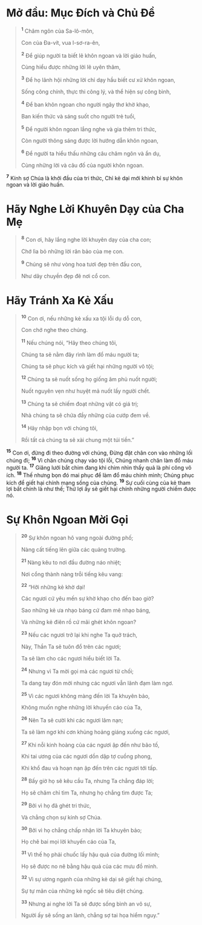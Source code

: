 # Mở đầu: Mục Ðích và Chủ Ðề

> <sup><b>1</b></sup> Châm ngôn của Sa-lô-môn,
> 
> Con của Ða-vít, vua I-sơ-ra-ên,
> 
> <sup><b>2</b></sup> Ðể giúp người ta biết lẽ khôn ngoan và lời giáo huấn,
> 
> Cùng hiểu được những lời lẽ uyên thâm,
> 
> <sup><b>3</b></sup> Ðể họ lãnh hội những lời chỉ dạy hầu biết cư xử khôn ngoan,
> 
> Sống công chính, thực thi công lý, và thể hiện sự công bình,
> 
> <sup><b>4</b></sup> Ðể ban khôn ngoan cho người ngây thơ khờ khạo,
> 
> Ban kiến thức và sáng suốt cho người trẻ tuổi,
> 
> <sup><b>5</b></sup> Ðể người khôn ngoan lắng nghe và gia thêm tri thức,
> 
> Còn người thông sáng được lời hướng dẫn khôn ngoan,
> 
> <sup><b>6</b></sup> Ðể người ta hiểu thấu những câu châm ngôn và ẩn dụ,
> 
> Cùng những lời và câu đố của người khôn ngoan.
>

<sup><b>7</b></sup> Kính sợ Chúa là khởi đầu của tri thức, Chỉ kẻ dại mới khinh bỉ sự khôn ngoan và lời giáo huấn.

# Hãy Nghe Lời Khuyên Dạy của Cha Mẹ

> <sup><b>8</b></sup> Con ơi, hãy lắng nghe lời khuyên dạy của cha con;
> 
> Chớ lìa bỏ những lời răn bảo của mẹ con.
> 
> <sup><b>9</b></sup> Chúng sẽ như vòng hoa tươi đẹp trên đầu con,
> 
> Như dây chuyền đẹp đẽ nơi cổ con.
>

# Hãy Tránh Xa Kẻ Xấu

> <sup><b>10</b></sup> Con ơi, nếu những kẻ xấu xa tội lỗi dụ dỗ con,
> 
> Con chớ nghe theo chúng.
> 
> <sup><b>11</b></sup> Nếu chúng nói, “Hãy theo chúng tôi,
> 
> Chúng ta sẽ nằm đây rình làm đổ máu người ta;
> 
> Chúng ta sẽ phục kích và giết hại những người vô tội;
> 
> <sup><b>12</b></sup> Chúng ta sẽ nuốt sống họ giống âm phủ nuốt người;
> 
> Nuốt nguyên vẹn như huyệt mả nuốt lấy người chết.
> 
> <sup><b>13</b></sup> Chúng ta sẽ chiếm đoạt những vật có giá trị;
> 
> Nhà chúng ta sẽ chứa đầy những của cướp đem về.
> 
> <sup><b>14</b></sup> Hãy nhập bọn với chúng tôi,
> 
> Rồi tất cả chúng ta sẽ xài chung một túi tiền.”
>

<sup><b>15</b></sup> Con ơi, đừng đi theo đường với chúng, Ðừng đặt chân con vào những lối chúng đi; <sup><b>16</b></sup> Vì chân chúng chạy vào tội lỗi, Chúng nhanh chân làm đổ máu người ta. <sup><b>17</b></sup> Giăng lưới bắt chim đang khi chim nhìn thấy quả là phí công vô ích. <sup><b>18</b></sup> Thế nhưng bọn đó mai phục để làm đổ máu chính mình; Chúng phục kích để giết hại chính mạng sống của chúng. <sup><b>19</b></sup> Sự cuối cùng của kẻ tham lợi bất chính là như thế; Thứ lợi ấy sẽ giết hại chính những người chiếm được nó.

# Sự Khôn Ngoan Mời Gọi

> <sup><b>20</b></sup> Sự khôn ngoan hô vang ngoài đường phố;
> 
> Nàng cất tiếng lên giữa các quảng trường.
> 
> <sup><b>21</b></sup> Nàng kêu to nơi đầu đường náo nhiệt;
> 
> Nơi cổng thành nàng trỗi tiếng kêu vang:
> 
> <sup><b>22</b></sup> “Hỡi những kẻ khờ dại!
> 
> Các ngươi cứ yêu mến sự khờ khạo cho đến bao giờ?
> 
> Sao những kẻ ưa nhạo báng cứ đam mê nhạo báng,
> 
> Và những kẻ điên rồ cứ mãi ghét khôn ngoan?
> 
> <sup><b>23</b></sup> Nếu các ngươi trở lại khi nghe Ta quở trách,
> 
> Này, Thần Ta sẽ tuôn đổ trên các ngươi;
> 
> Ta sẽ làm cho các ngươi hiểu biết lời Ta.
> 
> <sup><b>24</b></sup> Nhưng vì Ta mời gọi mà các ngươi từ chối;
> 
> Ta dang tay đón mời nhưng các ngươi vẫn lãnh đạm làm ngơ.
> 
> <sup><b>25</b></sup> Vì các ngươi không màng đến lời Ta khuyên bảo,
> 
> Không muốn nghe những lời khuyến cáo của Ta,
> 
> <sup><b>26</b></sup> Nên Ta sẽ cười khi các ngươi lâm nạn;
> 
> Ta sẽ làm ngơ khi cơn khủng hoảng giáng xuống các ngươi,
> 
> <sup><b>27</b></sup> Khi nỗi kinh hoàng của các ngươi ập đến như bão tố,
> 
> Khi tai ương của các ngươi dồn dập tợ cuồng phong,
> 
> Khi khổ đau và hoạn nạn ập đến trên các ngươi tới tấp.
> 
> <sup><b>28</b></sup> Bấy giờ họ sẽ kêu cầu Ta, nhưng Ta chẳng đáp lời;
> 
> Họ sẽ chăm chỉ tìm Ta, nhưng họ chẳng tìm được Ta;
> 
> <sup><b>29</b></sup> Bởi vì họ đã ghét tri thức,
> 
> Và chẳng chọn sự kính sợ Chúa.
> 
> <sup><b>30</b></sup> Bởi vì họ chẳng chấp nhận lời Ta khuyên bảo;
> 
> Họ chê bai mọi lời khuyến cáo của Ta,
> 
> <sup><b>31</b></sup> Vì thế họ phải chuốc lấy hậu quả của đường lối mình;
> 
> Họ sẽ được no nê bằng hậu quả của các mưu đồ mình.
> 
> <sup><b>32</b></sup> Vì sự ương ngạnh của những kẻ dại sẽ giết hại chúng,
> 
> Sự tự mãn của những kẻ ngốc sẽ tiêu diệt chúng.
> 
> <sup><b>33</b></sup> Nhưng ai nghe lời Ta sẽ được sống bình an vô sự,
> 
> Người ấy sẽ sống an lành, chẳng sợ tai họa hiểm nguy.”
>

